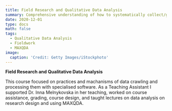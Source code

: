 ```yaml
---
title: Field Research and Qualitative Data Analysis
summary: Comprehensive understanding of how to systematically collect/generate data in the field, manage and analyze them.
date: 2020-12-01
type: docs
math: false
tags:
  - Qualitative Data Analysis
  - Fieldwork
  - MAXQDA
image:
  caption: 'Credit: Getty Images/iStockphoto'
---
```


**Field Research and Qualitative Data Analysis**

This course focused on practices and machanisms of data crawling and processing them with specialised software. As a Teaching Assistant I supported Dr. Inna Melnykovska in her teaching, worked on course assistance, grading, course design, and taught lectures on data analysis on research design and using MAXQDA.
